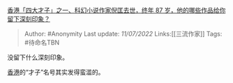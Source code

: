 [香港「四大才子」之一、科幻小说作家倪匡去世，终年 87 岁，他的哪些作品给你留下深刻印象？](https://www.zhihu.com/question/541313299/answer/2557183672)

> Author: #Anonymity
> Last update: *11/07/2022*
> Links:[[三流作家]]
> Tags:  #待命名TBN

没留下什么深刻印象。

[香港](https://www.zhihu.com/search?q=%E9%A6%99%E6%B8%AF&search_source=Entity&hybrid_search_source=Entity&hybrid_search_extra=%7B%22sourceType%22%3A%22answer%22%2C%22sourceId%22%3A2557183672%7D)的“才子”名号其实发得蛮滥的。

